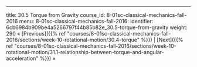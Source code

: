 ---
title: 30.5 Torque from Gravity
course_id: 8-01sc-classical-mechanics-fall-2016
menu:
  8-01sc-classical-mechanics-fall-2016:
    identifier: 6cb6984b909be4a5266797f44b85b82e_30.5-torque-from-gravity
    weight: 290
« [Previous]({{% ref "courses/8-01sc-classical-mechanics-fall-2016/sections/week-10-rotational-motion/30.4-torque" %}}) | [Next]({{% ref "courses/8-01sc-classical-mechanics-fall-2016/sections/week-10-rotational-motion/31.1-relationship-between-torque-and-angular-acceleration" %}}) »
